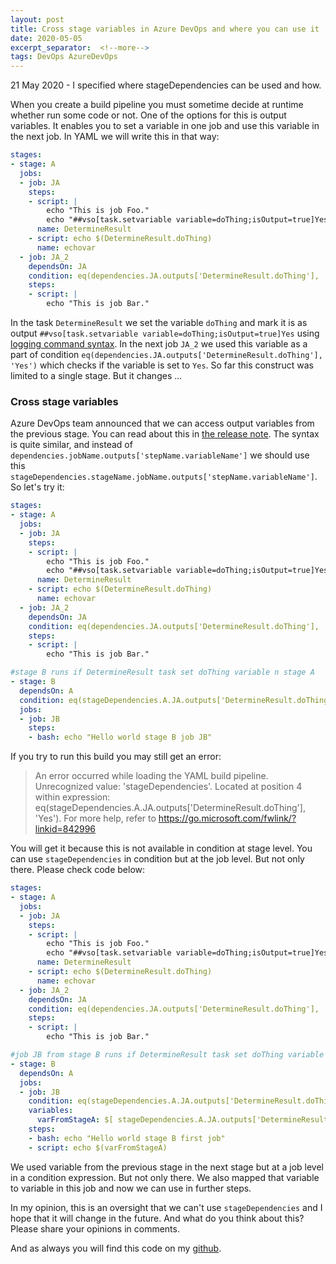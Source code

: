 ```yaml
---
layout: post
title: Cross stage variables in Azure DevOps and where you can use it
date: 2020-05-05
excerpt_separator:  <!--more-->
tags: DevOps AzureDevOps
---
```


<div class="dark-message">
  21 May 2020 - I specified where stageDependencies can be used and how.
</div>

When you create a build pipeline you must sometime decide at runtime whether run some code or not. One of the options for this is output variables. It enables you to set a variable in one job and use this variable in the next job. In YAML we will write this in that way:

```yaml
stages:
- stage: A
  jobs:
  - job: JA
    steps:
    - script: |
        echo "This is job Foo."
        echo "##vso[task.setvariable variable=doThing;isOutput=true]Yes" #The variable doThing is set to true
      name: DetermineResult
    - script: echo $(DetermineResult.doThing)
      name: echovar
  - job: JA_2
    dependsOn: JA
    condition: eq(dependencies.JA.outputs['DetermineResult.doThing'], 'Yes')
    steps:
    - script: |
        echo "This is job Bar."
```

<!--more-->

In the task `DetermineResult` we set the variable `doThing` and mark it is as output `##vso[task.setvariable variable=doThing;isOutput=true]Yes` using [logging command syntax](https://docs.microsoft.com/en-us/azure/devops/pipelines/scripts/logging-commands?view=azure-devops&tabs=bash). In the next job `JA_2` we used this variable as a part of condition `eq(dependencies.JA.outputs['DetermineResult.doThing'], 'Yes')` which checks if the variable is set to `Yes`. So far this construct was limited to a single stage. But it changes ...

### Cross stage variables

Azure DevOps team announced that we can access output variables from the previous stage. You can read about this in [the release note](https://docs.microsoft.com/en-us/azure/devops/release-notes/2020/sprint-168-update#azure-pipelines-1). The syntax is quite similar, and instead of `dependencies.jobName.outputs['stepName.variableName']` we should use this `stageDependencies.stageName.jobName.outputs['stepName.variableName']`. So let's try it:

```yaml
stages:
- stage: A
  jobs:
  - job: JA
    steps:
    - script: |
        echo "This is job Foo."
        echo "##vso[task.setvariable variable=doThing;isOutput=true]Yes" #The variable doThing is set to true
      name: DetermineResult
    - script: echo $(DetermineResult.doThing)
      name: echovar
  - job: JA_2
    dependsOn: JA
    condition: eq(dependencies.JA.outputs['DetermineResult.doThing'], 'Yes')
    steps:
    - script: |
        echo "This is job Bar."

#stage B runs if DetermineResult task set doThing variable n stage A
- stage: B
  dependsOn: A
  condition: eq(stageDependencies.A.JA.outputs['DetermineResult.doThing'], 'Yes') #map doThing and check if true
  jobs:
  - job: JB
    steps:
    - bash: echo "Hello world stage B job JB"
```

If you try to run this build you may still get an error:

> An error occurred while loading the YAML build pipeline. Unrecognized value: 'stageDependencies'. Located at position 4 within expression: eq(stageDependencies.A.JA.outputs['DetermineResult.doThing'], 'Yes'). For more help, refer to https://go.microsoft.com/fwlink/?linkid=842996

You will get it because this is not available in condition at stage level. You can use `stageDependencies` in condition but at the job level. But not only there. Please check code below:

```yaml
stages:
- stage: A
  jobs:
  - job: JA
    steps:
    - script: |
        echo "This is job Foo."
        echo "##vso[task.setvariable variable=doThing;isOutput=true]Yes" #The variable doThing is set to true
      name: DetermineResult
    - script: echo $(DetermineResult.doThing)
      name: echovar
  - job: JA_2
    dependsOn: JA
    condition: eq(dependencies.JA.outputs['DetermineResult.doThing'], 'Yes')
    steps:
    - script: |
        echo "This is job Bar."

#job JB from stage B runs if DetermineResult task set doThing variable n stage A
- stage: B
  dependsOn: A
  jobs:
  - job: JB
    condition: eq(stageDependencies.A.JA.outputs['DetermineResult.doThing'], 'Yes') #map doThing and check if true
    variables:
      varFromStageA: $[ stageDependencies.A.JA.outputs['DetermineResult.doThing'] ]
    steps:
    - bash: echo "Hello world stage B first job"
    - script: echo $(varFromStageA)
```

We used variable from the previous stage in the next stage but at a job level in a condition expression. But not only there. We also mapped that variable to variable in this job and now we can use in further steps.

In my opinion, this is an oversight that we can't use `stageDependencies` and I hope that it will change in the future. And what do you think about this? Please share your opinions in comments.

And as always you will find this code on my [github](https://github.com/kmadof/devops-manual/tree/master/cross-stage-variables).